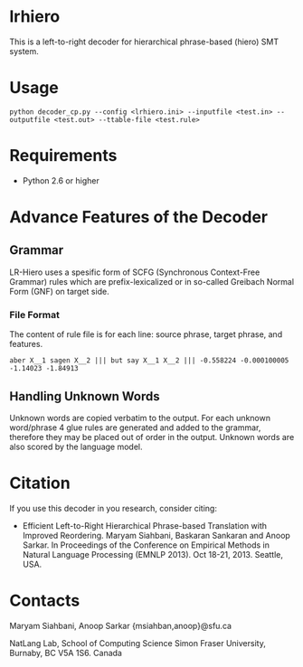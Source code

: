 lrhiero
========

This is a left-to-right decoder for hierarchical phrase-based (hiero) SMT system.


# Usage
```
python decoder_cp.py --config <lrhiero.ini> --inputfile <test.in> --outputfile <test.out> --ttable-file <test.rule>
```

# Requirements
* Python 2.6 or higher

# Advance Features of the Decoder

## Grammar
LR-Hiero uses a spesific form of SCFG (Synchronous Context-Free Grammar) rules which are prefix-lexicalized or in so-called Greibach Normal Form (GNF) on target side.


### File Format
The content of rule file is for each line: source phrase, target phrase, and features. 
```
aber X__1 sagen X__2 ||| but say X__1 X__2 ||| -0.558224 -0.000100005 -1.14023 -1.84913
```

## Handling Unknown Words
Unknown words are copied verbatim to the output. For each unknown word/phrase 4 glue rules are generated and added to the grammar, therefore they may be placed out of order in the output. Unknown words are also scored by the language model. 

<!--- TODO: add -drop-unknown switch to the decoder
Alternatively, you may want to drop unknown words. To do so add the switch -drop-unknown.

When translating between languages that use different writing sentences (say, Chinese-English), dropping unknown words results in better BLEU scores. However, it is misleading to a human reader, and it is unclear what the effect on human judgment is. 
-->
<!--
## Verbose
Switch -verbose (short -v) displays additional run time information.
-->

# Citation
If you use this decoder in you research, consider citing:
* Efficient Left-to-Right Hierarchical Phrase-based Translation with Improved Reordering. Maryam Siahbani, Baskaran Sankaran and Anoop Sarkar. In Proceedings of the Conference on Empirical Methods in Natural Language Processing (EMNLP 2013). Oct 18-21, 2013. Seattle, USA.


# Contacts
Maryam Siahbani, Anoop Sarkar
{msiahban,anoop}@sfu.ca

NatLang Lab, School of Computing Science
Simon Fraser University, 
Burnaby, BC V5A 1S6. Canada
